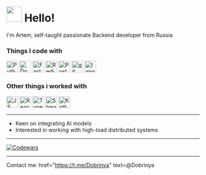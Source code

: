 <h1><img src="https://s6.gifyu.com/images/bbGcr.gif" width="40"/> Hello! </h1>
I'm Artem, self-taught passionate Backend developer from Russia
<h3>Things I code with</h3>
<p>
  <img alt="Python" src="https://img.shields.io/badge/python-3670A0?style=for-the-badge&logo=python&logoColor=ffdd54" height="30"/>
  <img alt="Docker" src="https://img.shields.io/badge/-Docker-46a2f1?style=flat-square&logo=docker&logoColor=white" height="30"/>
  <img alt="FastAPI" src="https://img.shields.io/badge/FastAPI-005571?style=for-the-badge&logo=fastapi" height="30"/>
  <img alt="Redis" src="https://img.shields.io/badge/redis-%23DD0031.svg?style=for-the-badge&logo=redis&logoColor=white" height="30"/>
  <img alt="Postgres" src="https://img.shields.io/badge/postgres-%23316192.svg?style=for-the-badge&logo=postgresql&logoColor=white" height="30"/>
  <img alt="git" src="https://img.shields.io/badge/-Git-F05032?style=flat-square&logo=git&logoColor=white" height="30"/>
  <img alt="langchain" src="https://i.postimg.cc/521g64QV/langchain.png" height="30"/>
</p>
<h3>Other things i worked with</h3>
<p>
  <img alt="JS" src="https://img.shields.io/badge/javascript-%23323330.svg?style=for-the-badge&logo=javascript&logoColor=%23F7DF1E" height="30"/>
  <img alt="React" src="https://img.shields.io/badge/-React-45b8d8?style=flat-square&logo=react&logoColor=white" height="30"/>
  <img alt="TypeScript" src="https://img.shields.io/badge/-TypeScript-007ACC?style=flat-square&logo=typescript&logoColor=white" height="30"/>
  <img alt="Streamlit" src="https://img.shields.io/badge/Streamlit-%23FE4B4B.svg?style=for-the-badge&logo=streamlit&logoColor=white" height="30"/>
  <img alt="Kotlin" src="https://img.shields.io/badge/kotlin-%237F52FF.svg?style=for-the-badge&logo=kotlin&logoColor=white" height="30"/>
</p>

---

- Keen on integrating AI models
- Interested in working with high-load distributed systems

---

[![Codewars](https://www.codewars.com/users/Dobrinya/badges/large)](https://www.codewars.com/users/Dobrinya)

---

Contact me: <a>href="https://t.me/Dobrinya" text=@Dobrinya</a>
